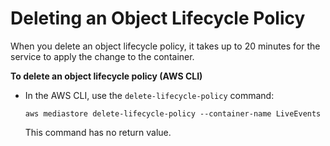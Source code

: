 # Deleting an Object Lifecycle Policy<a name="policies-object-lifecycle-delete"></a>

When you delete an object lifecycle policy, it takes up to 20 minutes for the service to apply the change to the container\. 

**To delete an object lifecycle policy \(AWS CLI\)**
+ In the AWS CLI, use the `delete-lifecycle-policy` command:

  ```
  aws mediastore delete-lifecycle-policy --container-name LiveEvents
  ```

  This command has no return value\. 